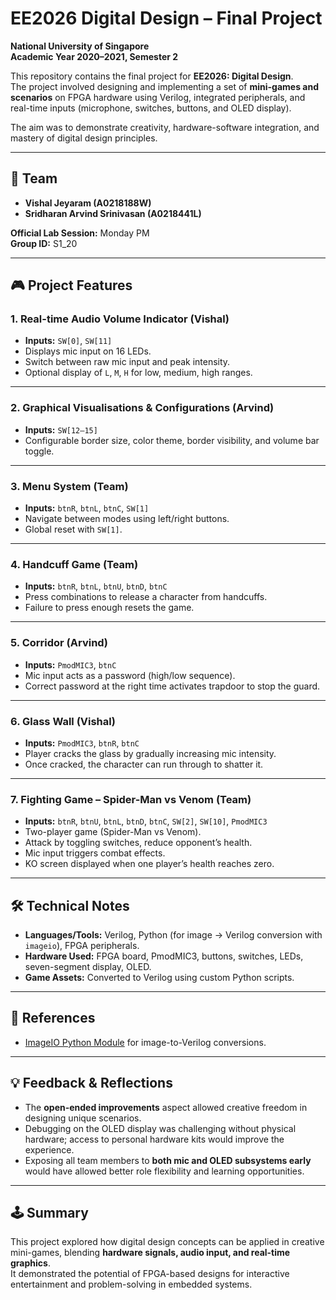 # EE2026 Digital Design – Final Project  
**National University of Singapore**  
**Academic Year 2020–2021, Semester 2**  

This repository contains the final project for **EE2026: Digital Design**.  
The project involved designing and implementing a set of **mini-games and scenarios** on FPGA hardware using Verilog, integrated peripherals, and real-time inputs (microphone, switches, buttons, and OLED display).  

The aim was to demonstrate creativity, hardware-software integration, and mastery of digital design principles.  

---

## 👥 Team
- **Vishal Jeyaram (A0218188W)**  
- **Sridharan Arvind Srinivasan (A0218441L)**  

**Official Lab Session:** Monday PM  
**Group ID:** S1_20  

---

## 🎮 Project Features

### 1. Real-time Audio Volume Indicator (Vishal)  
- **Inputs:** `SW[0]`, `SW[11]`  
- Displays mic input on 16 LEDs.  
- Switch between raw mic input and peak intensity.  
- Optional display of `L`, `M`, `H` for low, medium, high ranges.  

---

### 2. Graphical Visualisations & Configurations (Arvind)  
- **Inputs:** `SW[12–15]`  
- Configurable border size, color theme, border visibility, and volume bar toggle.  

---

### 3. Menu System (Team)  
- **Inputs:** `btnR`, `btnL`, `btnC`, `SW[1]`  
- Navigate between modes using left/right buttons.  
- Global reset with `SW[1]`.  

---

### 4. Handcuff Game (Team)  
- **Inputs:** `btnR`, `btnL`, `btnU`, `btnD`, `btnC`  
- Press combinations to release a character from handcuffs.  
- Failure to press enough resets the game.  

---

### 5. Corridor (Arvind)  
- **Inputs:** `PmodMIC3`, `btnC`  
- Mic input acts as a password (high/low sequence).  
- Correct password at the right time activates trapdoor to stop the guard.  

---

### 6. Glass Wall (Vishal)  
- **Inputs:** `PmodMIC3`, `btnR`, `btnC`  
- Player cracks the glass by gradually increasing mic intensity.  
- Once cracked, the character can run through to shatter it.  

---

### 7. Fighting Game – Spider-Man vs Venom (Team)  
- **Inputs:** `btnR`, `btnU`, `btnL`, `btnD`, `btnC`, `SW[2]`, `SW[10]`, `PmodMIC3`  
- Two-player game (Spider-Man vs Venom).  
- Attack by toggling switches, reduce opponent’s health.  
- Mic input triggers combat effects.  
- KO screen displayed when one player’s health reaches zero.  

---

## 🛠️ Technical Notes
- **Languages/Tools:** Verilog, Python (for image → Verilog conversion with `imageio`), FPGA peripherals.  
- **Hardware Used:** FPGA board, PmodMIC3, buttons, switches, LEDs, seven-segment display, OLED.  
- **Game Assets:** Converted to Verilog using custom Python scripts.  

---

## 📸 References
- [ImageIO Python Module](https://pypi.org/project/imageio/) for image-to-Verilog conversions.  

---

## 💡 Feedback & Reflections
- The **open-ended improvements** aspect allowed creative freedom in designing unique scenarios.  
- Debugging on the OLED display was challenging without physical hardware; access to personal hardware kits would improve the experience.  
- Exposing all team members to **both mic and OLED subsystems early** would have allowed better role flexibility and learning opportunities.  

---

## 🕹️ Summary
This project explored how digital design concepts can be applied in creative mini-games, blending **hardware signals, audio input, and real-time graphics**.  
It demonstrated the potential of FPGA-based designs for interactive entertainment and problem-solving in embedded systems.  
